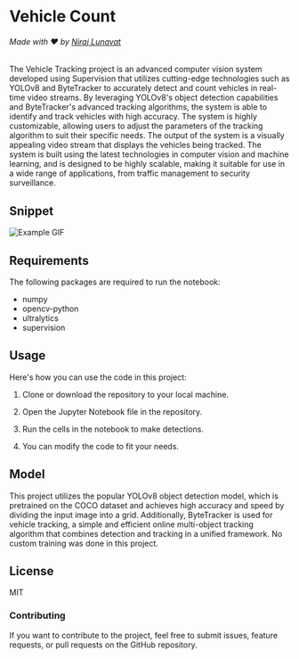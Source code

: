 # Vehicle Count

###### Made with ❤️ by [Niraj Lunavat](https://www.linkedin.com/in/nirajlunavat/)

The Vehicle Tracking project is an advanced computer vision system developed using Supervision that utilizes cutting-edge technologies such as YOLOv8 and ByteTracker to accurately detect and count vehicles in real-time video streams. By leveraging YOLOv8's object detection capabilities and ByteTracker's advanced tracking algorithms, the system is able to identify and track vehicles with high accuracy. The system is highly customizable, allowing users to adjust the parameters of the tracking algorithm to suit their specific needs. The output of the system is a visually appealing video stream that displays the vehicles being tracked. The system is built using the latest technologies in computer vision and machine learning, and is designed to be highly scalable, making it suitable for use in a wide range of applications, from traffic management to security surveillance.

## Snippet

![Example GIF](https://github.com/niraj)

## Requirements

The following packages are required to run the notebook:

- numpy
- opencv-python
- ultralytics
- supervision


## Usage

Here's how you can use the code in this project:

1. Clone or download the repository to your local machine.

2. Open the Jupyter Notebook file in the repository.

3. Run the cells in the notebook to make detections.

4. You can modify the code to fit your needs.

## Model

This project utilizes the popular YOLOv8 object detection model, which is pretrained on the COCO dataset and achieves high accuracy and speed by dividing the input image into a grid. Additionally, ByteTracker is used for vehicle tracking, a simple and efficient online multi-object tracking algorithm that combines detection and tracking in a unified framework. No custom training was done in this project.

## License

MIT

### Contributing

If you want to contribute to the project, feel free to submit issues, feature requests, or pull requests on the GitHub repository.
